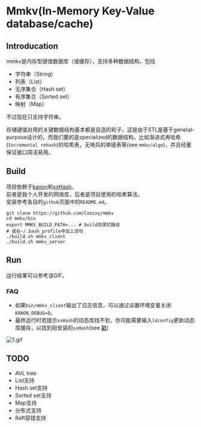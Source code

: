 # Mmkv(In-Memory Key-Value database/cache)
## Introducation
mmkv是内存型键值数据库（或缓存），支持多种数据结构，包括
* 字符串（String）
* 列表（List）
* 无序集合（Hash set）
* 有序集合（Sorted set）
* 映射（Map）

不过现在只支持字符串。

存储键值对用的关键数据结构基本都是自造的轮子，这是由于STL是基于general-purpose设计的，而我们要的是specialized的数据结构，比如渐进式再哈希(`Incremental rehash`)的哈希表，无哨兵的单链表等(see `mmkv/algo`)，并且经量保证接口简洁易用。

## Build
项目依赖于[kanon](https://github.com/Conzxy/kanon)和[xxHash](https://github.com/Cyan4973/xxHash)。<br>
前者是我个人开发的网络库，后者是项目使用的哈希算法。<br>
安装参考各自的`github`页面中的`README.md`。<br>

```shell
git clone https://github.com/Conzxy/mmkv
cd mmkv/bin
export MMKV_BUILD_PATH=... # build目录的路径
# 或在~/.bash_profile中加上该句
./build.sh mmkv_client
./build.sh mmkv_server
```

## Run
运行结果可以参考该GIF。<br>

### FAQ
* 如果`bin/mmkv_client`输出了日志信息，可以通过设置环境变量关闭`KANON_DEBUG=0`。
* 最终运行时若提示`xxHash`的动态库找不到，你可能需要输入`ldconfig`更新动态库缓存，以找到刚安装的`xxHash`(see [戳](https://stackoverflow.com/questions/480764/linux-error-while-loading-shared-libraries-cannot-open-shared-object-file-no-s))

![1.gif](https://s2.loli.net/2022/06/28/cB51DGmWg4APifl.gif)
## TODO
* AVL tree
* List支持
* Hash set支持
* Sorted set支持
* Map支持
* 分布式支持
* Raft容错支持

